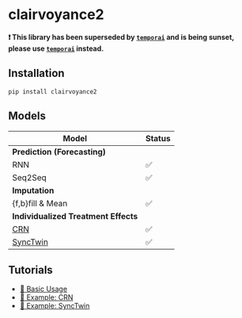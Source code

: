 # clairvoyance2

**❗ This library has been superseded by [`temporai`](https://github.com/vanderschaarlab/temporai) and is being sunset, please use [`temporai`](https://github.com/vanderschaarlab/temporai) instead.**



## Installation

`pip install clairvoyance2`



## Models

| Model | Status |
|-|-|
| **Prediction (Forecasting)** |
| RNN | ✅ |
| Seq2Seq | ✅ |
| **Imputation** |
| {f,b}fill & Mean | ✅ |
| **Individualized Treatment Effects** |
| [CRN](https://openreview.net/forum?id=BJg866NFvB) | ✅ |
| [SyncTwin](https://proceedings.neurips.cc/paper/2021/hash/19485224d128528da1602ca47383f078-Abstract.html) | ✅ |



## Tutorials

* [📔 Basic Usage](tutorials/basic_usage.ipynb)
* [📔 Example: CRN](tutorials/crn.ipynb)
* [📔 Example: SyncTwin](tutorials/synctwin.ipynb)
